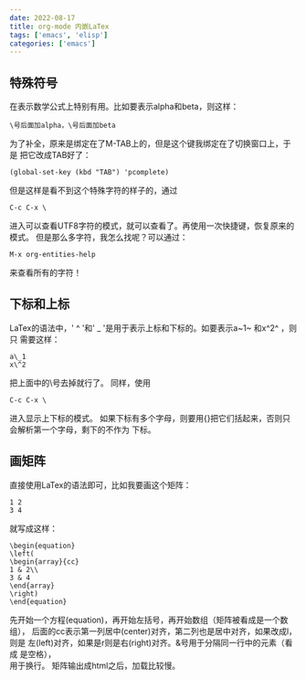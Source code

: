 ```yaml
---
date: 2022-08-17
title: org-mode 内嵌LaTex
tags: ['emacs', 'elisp']
categories: ['emacs']
---
```



特殊符号
--------

在表示数学公式上特别有用。比如要表示alpha和beta，则这样：

``` {.example}
\号后面加alpha，\号后面加beta
```

为了补全，原来是绑定在了M-TAB上的，但是这个键我绑定在了切换窗口上，于是
把它改成TAB好了：

``` {.example}
(global-set-key (kbd "TAB") 'pcomplete)
```

但是这样是看不到这个特殊字符的样子的，通过

``` {.example}
C-c C-x \
```

进入可以查看UTF8字符的模式，就可以查看了。再使用一次快捷键，恢复原来的模式。
但是那么多字符，我怎么找呢？可以通过：

``` {.example}
M-x org-entities-help
```

来查看所有的字符！

下标和上标
----------

LaTex的语法中，' \^ '和' \_ '是用于表示上标和下标的。如要表示a~1~ 和x^2^
，则只 需要这样：

``` {.example}
a\_1
x\^2
```

把上面中的\号去掉就行了。 同样，使用

``` {.example}
C-c C-x \
```

进入显示上下标的模式。
如果下标有多个字母，则要用{}把它们括起来，否则只会解析第一个字母，剩下的不作为
下标。

画矩阵
------

直接使用LaTex的语法即可，比如我要画这个矩阵：

``` {.example}
1 2
3 4
```

就写成这样：

``` {.example}
\begin{equation}
\left(
\begin{array}{cc}
1 & 2\\
3 & 4
\end{array}
\right)
\end{equation}
```

先开始一个方程(equation)，再开始左括号，再开始数组（矩阵被看成是一个数组），
后面的cc表示第一列居中(center)对齐，第二列也是居中对齐，如果改成l，则是
左(left)对齐，如果是r则是右(right)对齐。&号用于分隔同一行中的元素（看成
是空格），\
用于换行。 矩阵输出成html之后，加载比较慢。
